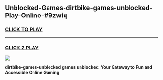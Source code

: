 
## Unblocked-Games-dirtbike-games-unblocked-Play-Online-#9zwiq
<h3>
<a href="https://premium.freeplayer.one?title=dirtbike-games-unblocked&ref=27F">CLICK TO PLAY</a></h3>
<hr>

<h3>
<a href="https://premium.freeplayer.one?title=dirtbike-games-unblocked&ref=27F">CLICK 2 PLAY</a>
  
</h3>

<a href="https://premium.freeplayer.one?title=dirtbike-games-unblocked&ref=27F"><img src="https://clearcache.store/games.png"></a>


**dirtbike-games-unblocked games unblocked: Your Gateway to Fun and Accessible Online Gaming**
